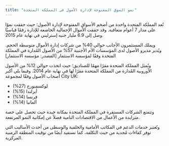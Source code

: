 ```yaml
---
title: "نمو السوق المفتوحة لإدارة الأصول في المملكة المتحدة"
---
```

تُعد المملكة المتحدة واحدة من أضخم الأسواق المفتوحة لإدارة الأصول؛ حيث حققت نموًا على مدار 7 أعوام متعاقبة. وقد حققت الأموال الإجمالية الخاضعة للإدارة رقمًا قياسيًا وصل إلى 6.9 مليار جنيه إسترليني في نهاية عام 2015.

ويملك المستثمرون الأجانب حوالي 40% من شركات إدارة الأموال متوسطة الحجم. ويُدير مديرو الأصول لدى المؤسسات الأم الأجنبية 57% من الأصول المُدارة في المملكة المتحدة وفقًا لمؤسسة الاستثمار [المصدر: مؤسسة الاستثمار]

وتُمثل المملكة المتحدة مقرًا مهمًا للصناديق؛ حيث اتخذت حوالي 12% من الأصول الأوروبية المُدارة من المملكة المتحدة مقرًا لها في نهاية عام 2014. وفيما يلي أكبر أصحاب الأصول وفقًا لمجموعة City UK:
- لوكسمبورج (27%)
- أيرلندا (15%)
- فرنسا (14%)
- ألمانيا (14%)

وتتمتع الشركات المستقرة في المملكة المتحدة بمكانة جيدة حيث تحصل على حصة متزايدة من الأعمال من الاقتصادات النامية فضلاً عن إمكانية النمو المرتفعة.

وتُعتبر خدمات الدعم في المكاتب الأمامية والخلفية والوسطى من أحدث الأساليب التي توفر كفاءات مُجدية من حيث التكلفة، كما نستفيد أيضًا من توقيت المنطقة الزمنية المركزية.
